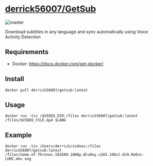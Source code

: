 # [derrick56007/GetSub](https://github.com/Derrick56007/getsub)

![master](https://github.com/Derrick56007/getsub/workflows/master/badge.svg)

Download subtitles in any language and sync automatically using Voice Activity Detection

## Requirements

- Docker: https://docs.docker.com/get-docker/

## Install

```
docker pull derrick56007/getsub:latest
```

## Usage 

```
docker run -tiv /$VIDEO_DIR:/files derrick56007/getsub:latest /files/$VIDEO_FILE.mp4 $LANG
```

## Example

```
docker run -tiv /Users/derrick/videos:/files derrick56007/getsub:latest /files/Game.of.Thrones.S02E09.1080p.BluRay.x265.10bit.6CH.ReEnc-LUMI.mkv eng
```
